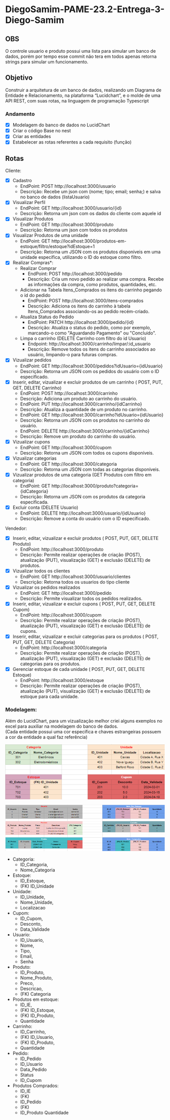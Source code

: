 # DiegoSamim-PAME-23.2-Entrega-3-Diego-Samim

## OBS

O controle usuario e produto possui uma lista para simular um banco de dados, porém por tempo esse commit não tera em todos apenas retorna strings para simular um funcionamento.

## Objetivo

Construir a arquitetura de um banco de dados, realizando um
Diagrama de Entidade e Relacionamento, na plataforma “Lucidchart”, e o molde de uma API REST,
com suas rotas, na linguagem de programação Typescript

### Andamento

- [x] Modelagem do banco de dados no LucidChart 
- [x] Criar o código Base no nest 
- [x] Criar as entidades 
- [x] Estabelecer as rotas referentes a cada requisito (função)

## Rotas

Cliente:
- [x] Cadastro
  -  EndPoint: POST http://localhost:3000/usuario
  -  Descrição: Recebe um json com (nome; tipo; email; senha;) e salva no banco de dados (listaUsuario)
- [x] Visualizar Perfil
  - EndPoint: GET http://localhost:3000/usuario/{id}
  - Descrição: Retorna um json com os dados do cliente com aquele id
- [x] Visualizar Produtos
  - EndPoint: GET http://localhost:3000/produto
  - Descrição: Retorna um json com todos os produtos
- [x] Visualizar Produtos de uma unidade 
  - EndPoint: GET http://localhost:3000/produtos-em-estoque/filtro/estoque?idEstoque=1
  - Descrição: Retorna um JSON com os produtos disponíveis em uma unidade específica, utilizando o ID do estoque como filtro.
- [x] Realizar Compras*:
  - Realizar Comprar
    - EndPoint: POST http://localhost:3000/pedido
    - Descrição: Cria um novo pedido ao realizar uma compra. Recebe as informações da compra, como produtos, quantidades, etc.
  - Adicionar na Tabela Itens_Comprados os itens do carrinho pegando o id do pedido
    - EndPoint: POST http://localhost:3000/itens-comprados
    - Descrição: Adiciona os itens do carrinho à tabela Itens_Comprados associando-os ao pedido recém-criado.
  - Atualiza Status do Pedido
    - EndPoint: PATCH http://localhost:3000/pedido/{id}
    - Descrição: Atualiza o status do pedido, como por exemplo, marcando-o como "Aguardando Pagamento" ou "Concluido".
  - Limpa o carrinho (DELETE Carrinho com filtro do id Usuario)
    - Endpoint: http://localhost:3000/carrinho/limpar/:id_usuario
    - Descrição: Remove todos os itens do carrinho associados ao usuário, limpando-o para futuras compras.
- [x] Vizualizar pedidos 
  - EndPoint: GET http://localhost:3000/pedidos?idUsuario={idUsuario}
  - Descrição: Retorna um JSON com os pedidos do usuário com o ID especificado.
- [x] Inserir, editar, vizualizar e excluir produtos de um carrinho ( POST, PUT, GET, DELETE Carrinho)
  - EndPoint: POST http://localhost:3000/carrinho
  - Descrição: Adiciona um produto ao carrinho do usuário.
  - EndPoint: PUT http://localhost:3000/carrinho/{idCarrinho}
  - Descrição: Atualiza a quantidade de um produto no carrinho.
  - EndPoint: GET http://localhost:3000/carrinho?idUsuario={idUsuario}
  - Descrição: Retorna um JSON com os produtos no carrinho do usuário.
  - EndPoint: DELETE http://localhost:3000/carrinho/{idCarrinho}
  - Descrição: Remove um produto do carrinho do usuário.
- [x] Vizualizar cupons
  - EndPoint: GET http://localhost:3000/cupom
  - Descrição: Retorna um JSON com todos os cupons disponíveis.
- [x] Vizualizar categorias 
  - EndPoint: GET http://localhost:3000/categoria
  - Descrição: Retorna um JSON com todas as categorias disponíveis.
- [x] Vizualizar produtos de uma categoria (GET Produtos com filtro em categoria)
  -  EndPoint: GET http://localhost:3000/produto?categoria={idCategoria}
  -  Descrição: Retorna um JSON com os produtos da categoria especificada.
- [x] Excluir conta (DELETE Usuario)
  -  EndPoint: DELETE http://localhost:3000/usuario/{idUsuario}
  -  Descrição: Remove a conta do usuário com o ID especificado.  



Vendedor:
- [x] Inserir, editar, vizualizar e excluir produtos ( POST, PUT, GET, DELETE Produto)
  - EndPoint: http://localhost:3000/produto
  - Descrição: Permite realizar operações de criação (POST), atualização (PUT), visualização (GET) e exclusão (DELETE) de produtos.
- [x] Vizualizar todos os clientes
  - EndPoint: GET http://localhost:3000/usuario/clientes
  - Descrição: Retorna todos os usuarios do tipo cliente
- [x] Vizualizar os pedidos realizados
  - EndPoint: GET http://localhost:3000/pedido
  - Descrição: Permite visualizar todos os pedidos realizados.
- [x] Inserir, editar, vizualizar e excluir cupons ( POST, PUT, GET, DELETE Cupom)
  - EndPoint: http://localhost:3000/cupom
  - Descrição: Permite realizar operações de criação (POST), atualização (PUT), visualização (GET) e exclusão (DELETE) de cupons.
- [x] Inserir, editar, vizualizar e excluir categorias para os produtos ( POST, PUT, GET, DELETE Categoria)
  - EndPoint: http://localhost:3000/categoria
  - Descrição: Permite realizar operações de criação (POST), atualização (PUT), visualização (GET) e exclusão (DELETE) de categorias para os produtos.
- [x] Gerenciar estoque de cada unidade ( POST, PUT, GET, DELETE Estoque)
  - EndPoint: http://localhost:3000/estoque
  - Descrição: Permite realizar operações de criação (POST), atualização (PUT), visualização (GET) e exclusão (DELETE) de estoque para cada unidade.

### Modelagem:

Além do LucidChart, para um vizualização melhor criei alguns exemplos no excel para auxiliar na modelagem do banco de dados. <br>
(Cada entidade possui uma cor especifica e chaves estrangeiras possuem a cor da entidade a qual faz referência)

![Alt text](image.png)

![Alt text](image-1.png)

- Categoria: 
  - ID_Categoria, 
  - Nome_Categoria
- Estoque: 
  - ID_Estoque, 
  - (FK) ID_Unidade
- Unidade: 
  - ID_Unidade, 
  - Nome_Unidade, 
  - Localizacao
- Cupom: 
  - ID_Cupom,  
  - Desconto, 
  - Data_Validade
- Usuario: 
  - ID_Usuario, 
  - Nome, 
  - Tipo, 
  - Email, 
  - Senha
- Produto: 
  - ID_Produto, 
  - Nome_Produto, 
  - Preco, 
  - Descricao, 
  - (FK) Categoria
- Produtos em estoque: 
  - ID_IE, 
  - (FK) ID_Estoque, 
  - (FK) ID_Produto, 
  - Quantidade
- Carrinho: 
  - ID_Carrinho,	
  - (FK) ID_Usuario,
  - (FK) ID_Produto,
  - Quantidade
- Pedido: 
  - ID_Pedido
  - ID_Usuario
  - Data_Pedido
  - Status
  - ID_Cupom
- Produtos Comprados: 
  - ID_IE	
  - (FK) 
  - ID_Pedido	
  - (FK) 
  - ID_Produto	Quantidade